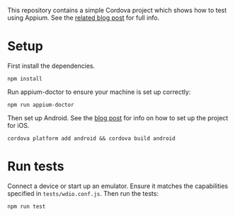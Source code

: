 This repository contains a simple Cordova project which shows how to test using Appium. See the [related blog post](https://medium.com/the-web-tub/testing-cordova-apps-with-appium-2b3b236e026b) for full info.

# Setup
First install the dependencies.

```
npm install
```

Run appium-doctor to ensure your machine is set up correctly:
```
npm run appium-doctor
```

Then set up Android. See the [blog post](https://medium.com/the-web-tub/testing-cordova-apps-with-appium-2b3b236e026b) for info on how to set up the project for iOS.
```
cordova platform add android && cordova build android
```

# Run tests
Connect a device or start up an emulator. Ensure it matches the capabilities specified in `tests/wdio.conf.js`. Then run the tests:
```
npm run test
```
